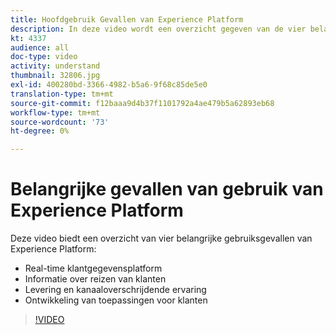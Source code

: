 ```yaml
---
title: Hoofdgebruik Gevallen van Experience Platform
description: In deze video wordt een overzicht gegeven van de vier belangrijkste gebruiksgevallen van Adobe Experience Platform&mdash;real-time platform voor klantgegevens, intelligentie van het klantentransport, levering en kanaalervaring, en de ontwikkeling van toepassingen voor klantenervaring.
kt: 4337
audience: all
doc-type: video
activity: understand
thumbnail: 32806.jpg
exl-id: 400280bd-3366-4982-b5a6-9f68c85de5e0
translation-type: tm+mt
source-git-commit: f12baaa9d4b37f1101792a4ae479b5a62893eb68
workflow-type: tm+mt
source-wordcount: '73'
ht-degree: 0%

---
```


# Belangrijke gevallen van gebruik van Experience Platform

Deze video biedt een overzicht van vier belangrijke gebruiksgevallen van Experience Platform:

* Real-time klantgegevensplatform
* Informatie over reizen van klanten
* Levering en kanaaloverschrijdende ervaring
* Ontwikkeling van toepassingen voor klanten

>[!VIDEO](https://video.tv.adobe.com/v/32806?quality=12&learn=on)
